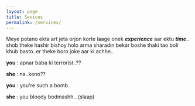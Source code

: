 ```yaml
---
layout: page
title: Sevices
permalink: /services/
---
```


Meye potano ekta art jeta orjon korte laage onek ***experience*** aar ektu ***time***..
shob theke hashir bishoy holo arma sharadin bekar boshe thaki tao boli khub basto..er theke boro joke aar ki achhe..

**you** : apnar baba ki terrorist..??

**she** : na..keno??

**you** : you're such a bomb..

**she** : you bloody bodmashh...(slaap)

